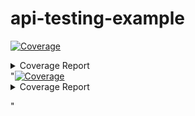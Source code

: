 # api-testing-example

<!-- Pytest Coverage Comment:Begin -->
<a href="https://github.com/MishaKav/api-testing-example/blob/main/README.md"><img alt="Coverage" src="https://img.shields.io/badge/Coverage-30%25-red.svg" /></a><details><summary>Coverage Report </summary><table><tr><th>File</th><th>Stmts</th><th>Miss</th><th>Cover</th><th>Missing</th></tr><tbody><tr><td colspan="5"><b>functions/common</b></td></tr><tr><td>&nbsp; &nbsp;<a href="https://github.com/MishaKav/api-testing-example/blob/main/functions/common/scan_cleanup.py">scan_cleanup.py</a></td><td>27</td><td>18</td><td>33%</td><td><a href="https://github.com/MishaKav/api-testing-example/blob/main/functions/common/scan_cleanup.py#L13-L40">13&ndash;40</a></td></tr><tr><td>&nbsp; &nbsp;<a href="https://github.com/MishaKav/api-testing-example/blob/main/functions/common/scan_dynamic.py">scan_dynamic.py</a></td><td>44</td><td>1</td><td>98%</td><td><a href="https://github.com/MishaKav/api-testing-example/blob/main/functions/common/scan_dynamic.py#L46">46</a></td></tr><tr><td>&nbsp; &nbsp;<a href="https://github.com/MishaKav/api-testing-example/blob/main/functions/common/scan_handler.py">scan_handler.py</a></td><td>69</td><td>11</td><td>84%</td><td><a href="https://github.com/MishaKav/api-testing-example/blob/main/functions/common/scan_handler.py#L31-L33">31&ndash;33</a>, <a href="https://github.com/MishaKav/api-testing-example/blob/main/functions/common/scan_handler.py#L40">40</a>, <a href="https://github.com/MishaKav/api-testing-example/blob/main/functions/common/scan_handler.py#L58-L69">58&ndash;69</a>, <a href="https://github.com/MishaKav/api-testing-example/blob/main/functions/common/scan_handler.py#L74-L76">74&ndash;76</a>, <a href="https://github.com/MishaKav/api-testing-example/blob/main/functions/common/scan_handler.py#L99-L100">99&ndash;100</a></td></tr><tr><td colspan="5"><b>functions/common/db_utils</b></td></tr><tr><td>&nbsp; &nbsp;<a href="https://github.com/MishaKav/api-testing-example/blob/main/functions/common/db_utils/scanned_resources.py">scanned_resources.py</a></td><td>56</td><td>18</td><td>68%</td><td><a href="https://github.com/MishaKav/api-testing-example/blob/main/functions/common/db_utils/scanned_resources.py#L32-L34">32&ndash;34</a>, <a href="https://github.com/MishaKav/api-testing-example/blob/main/functions/common/db_utils/scanned_resources.py#L52-L54">52&ndash;54</a>, <a href="https://github.com/MishaKav/api-testing-example/blob/main/functions/common/db_utils/scanned_resources.py#L69-L71">69&ndash;71</a>, <a href="https://github.com/MishaKav/api-testing-example/blob/main/functions/common/db_utils/scanned_resources.py#L76-L85">76&ndash;85</a></td></tr><tr><td>&nbsp; &nbsp;<a href="https://github.com/MishaKav/api-testing-example/blob/main/functions/common/db_utils/scans.py">scans.py</a></td><td>87</td><td>50</td><td>43%</td><td><a href="https://github.com/MishaKav/api-testing-example/blob/main/functions/common/db_utils/scans.py#L28-L34">28&ndash;34</a>, <a href="https://github.com/MishaKav/api-testing-example/blob/main/functions/common/db_utils/scans.py#L38">38</a>, <a href="https://github.com/MishaKav/api-testing-example/blob/main/functions/common/db_utils/scans.py#L85-L114">85&ndash;114</a>, <a href="https://github.com/MishaKav/api-testing-example/blob/main/functions/common/db_utils/scans.py#L120-L168">120&ndash;168</a>, <a href="https://github.com/MishaKav/api-testing-example/blob/main/functions/common/db_utils/scans.py#L205-L207">205&ndash;207</a>, <a href="https://github.com/MishaKav/api-testing-example/blob/main/functions/common/db_utils/scans.py#L212-L223">212&ndash;223</a></td></tr><tr><td colspan="5"><b>functions/connector</b></td></tr><tr><td>&nbsp; &nbsp;<a href="https://github.com/MishaKav/api-testing-example/blob/main/functions/connector/agent_helper.py">agent_helper.py</a></td><td>40</td><td>40</td><td>0%</td><td><a href="https://github.com/MishaKav/api-testing-example/blob/main/functions/connector/agent_helper.py#L1-L64">1&ndash;64</a></td></tr><tr><td>&nbsp; &nbsp;<a href="https://github.com/MishaKav/api-testing-example/blob/main/functions/connector/connector.py">connector.py</a></td><td>107</td><td>107</td><td>0%</td><td><a href="https://github.com/MishaKav/api-testing-example/blob/main/functions/connector/connector.py#L1-L163">1&ndash;163</a></td></tr><tr><td colspan="5"><b>functions/connector/profiler</b></td></tr><tr><td>&nbsp; &nbsp;<a href="https://github.com/MishaKav/api-testing-example/blob/main/functions/connector/profiler/profiler.py">profiler.py</a></td><td>80</td><td>80</td><td>0%</td><td><a href="https://github.com/MishaKav/api-testing-example/blob/main/functions/connector/profiler/profiler.py#L1-L120">1&ndash;120</a></td></tr><tr><td colspan="5"><b>functions/connector/profiler/mappers</b></td></tr><tr><td>&nbsp; &nbsp;<a href="https://github.com/MishaKav/api-testing-example/blob/main/functions/connector/profiler/mappers/map_dynamodb.py">map_dynamodb.py</a></td><td>17</td><td>17</td><td>0%</td><td><a href="https://github.com/MishaKav/api-testing-example/blob/main/functions/connector/profiler/mappers/map_dynamodb.py#L1-L24">1&ndash;24</a></td></tr><tr><td>&nbsp; &nbsp;<a href="https://github.com/MishaKav/api-testing-example/blob/main/functions/connector/profiler/mappers/map_generic.py">map_generic.py</a></td><td>15</td><td>15</td><td>0%</td><td><a href="https://github.com/MishaKav/api-testing-example/blob/main/functions/connector/profiler/mappers/map_generic.py#L1-L20">1&ndash;20</a></td></tr><tr><td>&nbsp; &nbsp;<a href="https://github.com/MishaKav/api-testing-example/blob/main/functions/connector/profiler/mappers/map_rest_api.py">map_rest_api.py</a></td><td>66</td><td>66</td><td>0%</td><td><a href="https://github.com/MishaKav/api-testing-example/blob/main/functions/connector/profiler/mappers/map_rest_api.py#L1-L107">1&ndash;107</a></td></tr><tr><td>&nbsp; &nbsp;<a href="https://github.com/MishaKav/api-testing-example/blob/main/functions/connector/profiler/mappers/map_s3.py">map_s3.py</a></td><td>28</td><td>28</td><td>0%</td><td><a href="https://github.com/MishaKav/api-testing-example/blob/main/functions/connector/profiler/mappers/map_s3.py#L1-L31">1&ndash;31</a></td></tr><tr><td colspan="5"><b>functions/connector/profiler/triggers</b></td></tr><tr><td>&nbsp; &nbsp;<a href="https://github.com/MishaKav/api-testing-example/blob/main/functions/connector/profiler/triggers/trigger_apigw.py">trigger_apigw.py</a></td><td>80</td><td>80</td><td>0%</td><td><a href="https://github.com/MishaKav/api-testing-example/blob/main/functions/connector/profiler/triggers/trigger_apigw.py#L1-L129">1&ndash;129</a></td></tr><tr><td>&nbsp; &nbsp;<a href="https://github.com/MishaKav/api-testing-example/blob/main/functions/connector/profiler/triggers/trigger_dynamodb.py">trigger_dynamodb.py</a></td><td>29</td><td>29</td><td>0%</td><td><a href="https://github.com/MishaKav/api-testing-example/blob/main/functions/connector/profiler/triggers/trigger_dynamodb.py#L1-L46">1&ndash;46</a></td></tr><tr><td>&nbsp; &nbsp;<a href="https://github.com/MishaKav/api-testing-example/blob/main/functions/connector/profiler/triggers/trigger_s3.py">trigger_s3.py</a></td><td>29</td><td>29</td><td>0%</td><td><a href="https://github.com/MishaKav/api-testing-example/blob/main/functions/connector/profiler/triggers/trigger_s3.py#L1-L40">1&ndash;40</a></td></tr><tr><td>&nbsp; &nbsp;<a href="https://github.com/MishaKav/api-testing-example/blob/main/functions/connector/profiler/triggers/trigger_sns.py">trigger_sns.py</a></td><td>21</td><td>21</td><td>0%</td><td><a href="https://github.com/MishaKav/api-testing-example/blob/main/functions/connector/profiler/triggers/trigger_sns.py#L1-L38">1&ndash;38</a></td></tr><tr><td>&nbsp; &nbsp;<a href="https://github.com/MishaKav/api-testing-example/blob/main/functions/connector/profiler/triggers/trigger_sqs.py">trigger_sqs.py</a></td><td>11</td><td>11</td><td>0%</td><td><a href="https://github.com/MishaKav/api-testing-example/blob/main/functions/connector/profiler/triggers/trigger_sqs.py#L1-L22">1&ndash;22</a></td></tr><tr><td colspan="5"><b>functions/resources</b></td></tr><tr><td>&nbsp; &nbsp;<a href="https://github.com/MishaKav/api-testing-example/blob/main/functions/resources/resources.py">resources.py</a></td><td>26</td><td>26</td><td>0%</td><td><a href="https://github.com/MishaKav/api-testing-example/blob/main/functions/resources/resources.py#L1-L37">1&ndash;37</a></td></tr><tr><td colspan="5"><b>functions/scan_completed</b></td></tr><tr><td>&nbsp; &nbsp;<a href="https://github.com/MishaKav/api-testing-example/blob/main/functions/scan_completed/scan_completed.py">scan_completed.py</a></td><td>64</td><td>19</td><td>70%</td><td><a href="https://github.com/MishaKav/api-testing-example/blob/main/functions/scan_completed/scan_completed.py#L33">33</a>, <a href="https://github.com/MishaKav/api-testing-example/blob/main/functions/scan_completed/scan_completed.py#L39-L45">39&ndash;45</a>, <a href="https://github.com/MishaKav/api-testing-example/blob/main/functions/scan_completed/scan_completed.py#L48-L51">48&ndash;51</a>, <a href="https://github.com/MishaKav/api-testing-example/blob/main/functions/scan_completed/scan_completed.py#L55-L58">55&ndash;58</a>, <a href="https://github.com/MishaKav/api-testing-example/blob/main/functions/scan_completed/scan_completed.py#L65-L70">65&ndash;70</a>, <a href="https://github.com/MishaKav/api-testing-example/blob/main/functions/scan_completed/scan_completed.py#L91-L92">91&ndash;92</a></td></tr><tr><td colspan="5"><b>functions/scan_manager</b></td></tr><tr><td>&nbsp; &nbsp;<a href="https://github.com/MishaKav/api-testing-example/blob/main/functions/scan_manager/scan_manager.py">scan_manager.py</a></td><td>44</td><td>11</td><td>75%</td><td><a href="https://github.com/MishaKav/api-testing-example/blob/main/functions/scan_manager/scan_manager.py#L31-L33">31&ndash;33</a>, <a href="https://github.com/MishaKav/api-testing-example/blob/main/functions/scan_manager/scan_manager.py#L49-L55">49&ndash;55</a>, <a href="https://github.com/MishaKav/api-testing-example/blob/main/functions/scan_manager/scan_manager.py#L67-L69">67&ndash;69</a></td></tr><tr><td>&nbsp; &nbsp;<a href="https://github.com/MishaKav/api-testing-example/blob/main/functions/scan_manager/scan_static.py">scan_static.py</a></td><td>40</td><td>2</td><td>95%</td><td><a href="https://github.com/MishaKav/api-testing-example/blob/main/functions/scan_manager/scan_static.py#L60-L61">60&ndash;61</a></td></tr><tr><td colspan="5"><b>functions/scans</b></td></tr><tr><td>&nbsp; &nbsp;<a href="https://github.com/MishaKav/api-testing-example/blob/main/functions/scans/scan.py">scan.py</a></td><td>20</td><td>20</td><td>0%</td><td><a href="https://github.com/MishaKav/api-testing-example/blob/main/functions/scans/scan.py#L1-L31">1&ndash;31</a></td></tr><tr><td>&nbsp; &nbsp;<a href="https://github.com/MishaKav/api-testing-example/blob/main/functions/scans/scans.py">scans.py</a></td><td>40</td><td>40</td><td>0%</td><td><a href="https://github.com/MishaKav/api-testing-example/blob/main/functions/scans/scans.py#L1-L55">1&ndash;55</a></td></tr><tr><td><b>TOTAL</b></td><td><b>1055</b></td><td><b>739</b></td><td><b>30%</b></td><td>&nbsp;</td></tr></tbody></table></details>
"<a href="https://github.com/MishaKav/api-testing-example/blob/e6acd0f045148f34ec555f0871e5df76e08a5b36/README.md"><img alt="Coverage" src="https://img.shields.io/badge/Coverage-30%25-red.svg" /></a><details><summary>Coverage Report </summary><table><tr><th>File</th><th>Stmts</th><th>Miss</th><th>Cover</th><th>Missing</th></tr><tbody><tr><td colspan="5"><b>functions/common</b></td></tr><tr><td>&nbsp; &nbsp;<a href="https://github.com/MishaKav/api-testing-example/blob/e6acd0f045148f34ec555f0871e5df76e08a5b36/functions/common/scan_cleanup.py">scan_cleanup.py</a></td><td>27</td><td>18</td><td>33%</td><td><a href="https://github.com/MishaKav/api-testing-example/blob/e6acd0f045148f34ec555f0871e5df76e08a5b36/functions/common/scan_cleanup.py#L13-L40">13&ndash;40</a></td></tr><tr><td>&nbsp; &nbsp;<a href="https://github.com/MishaKav/api-testing-example/blob/e6acd0f045148f34ec555f0871e5df76e08a5b36/functions/common/scan_dynamic.py">scan_dynamic.py</a></td><td>44</td><td>1</td><td>98%</td><td><a href="https://github.com/MishaKav/api-testing-example/blob/e6acd0f045148f34ec555f0871e5df76e08a5b36/functions/common/scan_dynamic.py#L46">46</a></td></tr><tr><td>&nbsp; &nbsp;<a href="https://github.com/MishaKav/api-testing-example/blob/e6acd0f045148f34ec555f0871e5df76e08a5b36/functions/common/scan_handler.py">scan_handler.py</a></td><td>69</td><td>11</td><td>84%</td><td><a href="https://github.com/MishaKav/api-testing-example/blob/e6acd0f045148f34ec555f0871e5df76e08a5b36/functions/common/scan_handler.py#L31-L33">31&ndash;33</a>, <a href="https://github.com/MishaKav/api-testing-example/blob/e6acd0f045148f34ec555f0871e5df76e08a5b36/functions/common/scan_handler.py#L40">40</a>, <a href="https://github.com/MishaKav/api-testing-example/blob/e6acd0f045148f34ec555f0871e5df76e08a5b36/functions/common/scan_handler.py#L58-L69">58&ndash;69</a>, <a href="https://github.com/MishaKav/api-testing-example/blob/e6acd0f045148f34ec555f0871e5df76e08a5b36/functions/common/scan_handler.py#L74-L76">74&ndash;76</a>, <a href="https://github.com/MishaKav/api-testing-example/blob/e6acd0f045148f34ec555f0871e5df76e08a5b36/functions/common/scan_handler.py#L99-L100">99&ndash;100</a></td></tr><tr><td colspan="5"><b>functions/common/db_utils</b></td></tr><tr><td>&nbsp; &nbsp;<a href="https://github.com/MishaKav/api-testing-example/blob/e6acd0f045148f34ec555f0871e5df76e08a5b36/functions/common/db_utils/scanned_resources.py">scanned_resources.py</a></td><td>56</td><td>18</td><td>68%</td><td><a href="https://github.com/MishaKav/api-testing-example/blob/e6acd0f045148f34ec555f0871e5df76e08a5b36/functions/common/db_utils/scanned_resources.py#L32-L34">32&ndash;34</a>, <a href="https://github.com/MishaKav/api-testing-example/blob/e6acd0f045148f34ec555f0871e5df76e08a5b36/functions/common/db_utils/scanned_resources.py#L52-L54">52&ndash;54</a>, <a href="https://github.com/MishaKav/api-testing-example/blob/e6acd0f045148f34ec555f0871e5df76e08a5b36/functions/common/db_utils/scanned_resources.py#L69-L71">69&ndash;71</a>, <a href="https://github.com/MishaKav/api-testing-example/blob/e6acd0f045148f34ec555f0871e5df76e08a5b36/functions/common/db_utils/scanned_resources.py#L76-L85">76&ndash;85</a></td></tr><tr><td>&nbsp; &nbsp;<a href="https://github.com/MishaKav/api-testing-example/blob/e6acd0f045148f34ec555f0871e5df76e08a5b36/functions/common/db_utils/scans.py">scans.py</a></td><td>87</td><td>50</td><td>43%</td><td><a href="https://github.com/MishaKav/api-testing-example/blob/e6acd0f045148f34ec555f0871e5df76e08a5b36/functions/common/db_utils/scans.py#L28-L34">28&ndash;34</a>, <a href="https://github.com/MishaKav/api-testing-example/blob/e6acd0f045148f34ec555f0871e5df76e08a5b36/functions/common/db_utils/scans.py#L38">38</a>, <a href="https://github.com/MishaKav/api-testing-example/blob/e6acd0f045148f34ec555f0871e5df76e08a5b36/functions/common/db_utils/scans.py#L85-L114">85&ndash;114</a>, <a href="https://github.com/MishaKav/api-testing-example/blob/e6acd0f045148f34ec555f0871e5df76e08a5b36/functions/common/db_utils/scans.py#L120-L168">120&ndash;168</a>, <a href="https://github.com/MishaKav/api-testing-example/blob/e6acd0f045148f34ec555f0871e5df76e08a5b36/functions/common/db_utils/scans.py#L205-L207">205&ndash;207</a>, <a href="https://github.com/MishaKav/api-testing-example/blob/e6acd0f045148f34ec555f0871e5df76e08a5b36/functions/common/db_utils/scans.py#L212-L223">212&ndash;223</a></td></tr><tr><td colspan="5"><b>functions/connector</b></td></tr><tr><td>&nbsp; &nbsp;<a href="https://github.com/MishaKav/api-testing-example/blob/e6acd0f045148f34ec555f0871e5df76e08a5b36/functions/connector/agent_helper.py">agent_helper.py</a></td><td>40</td><td>40</td><td>0%</td><td><a href="https://github.com/MishaKav/api-testing-example/blob/e6acd0f045148f34ec555f0871e5df76e08a5b36/functions/connector/agent_helper.py#L1-L64">1&ndash;64</a></td></tr><tr><td>&nbsp; &nbsp;<a href="https://github.com/MishaKav/api-testing-example/blob/e6acd0f045148f34ec555f0871e5df76e08a5b36/functions/connector/connector.py">connector.py</a></td><td>107</td><td>107</td><td>0%</td><td><a href="https://github.com/MishaKav/api-testing-example/blob/e6acd0f045148f34ec555f0871e5df76e08a5b36/functions/connector/connector.py#L1-L163">1&ndash;163</a></td></tr><tr><td colspan="5"><b>functions/connector/profiler</b></td></tr><tr><td>&nbsp; &nbsp;<a href="https://github.com/MishaKav/api-testing-example/blob/e6acd0f045148f34ec555f0871e5df76e08a5b36/functions/connector/profiler/profiler.py">profiler.py</a></td><td>80</td><td>80</td><td>0%</td><td><a href="https://github.com/MishaKav/api-testing-example/blob/e6acd0f045148f34ec555f0871e5df76e08a5b36/functions/connector/profiler/profiler.py#L1-L120">1&ndash;120</a></td></tr><tr><td colspan="5"><b>functions/connector/profiler/mappers</b></td></tr><tr><td>&nbsp; &nbsp;<a href="https://github.com/MishaKav/api-testing-example/blob/e6acd0f045148f34ec555f0871e5df76e08a5b36/functions/connector/profiler/mappers/map_dynamodb.py">map_dynamodb.py</a></td><td>17</td><td>17</td><td>0%</td><td><a href="https://github.com/MishaKav/api-testing-example/blob/e6acd0f045148f34ec555f0871e5df76e08a5b36/functions/connector/profiler/mappers/map_dynamodb.py#L1-L24">1&ndash;24</a></td></tr><tr><td>&nbsp; &nbsp;<a href="https://github.com/MishaKav/api-testing-example/blob/e6acd0f045148f34ec555f0871e5df76e08a5b36/functions/connector/profiler/mappers/map_generic.py">map_generic.py</a></td><td>15</td><td>15</td><td>0%</td><td><a href="https://github.com/MishaKav/api-testing-example/blob/e6acd0f045148f34ec555f0871e5df76e08a5b36/functions/connector/profiler/mappers/map_generic.py#L1-L20">1&ndash;20</a></td></tr><tr><td>&nbsp; &nbsp;<a href="https://github.com/MishaKav/api-testing-example/blob/e6acd0f045148f34ec555f0871e5df76e08a5b36/functions/connector/profiler/mappers/map_rest_api.py">map_rest_api.py</a></td><td>66</td><td>66</td><td>0%</td><td><a href="https://github.com/MishaKav/api-testing-example/blob/e6acd0f045148f34ec555f0871e5df76e08a5b36/functions/connector/profiler/mappers/map_rest_api.py#L1-L107">1&ndash;107</a></td></tr><tr><td>&nbsp; &nbsp;<a href="https://github.com/MishaKav/api-testing-example/blob/e6acd0f045148f34ec555f0871e5df76e08a5b36/functions/connector/profiler/mappers/map_s3.py">map_s3.py</a></td><td>28</td><td>28</td><td>0%</td><td><a href="https://github.com/MishaKav/api-testing-example/blob/e6acd0f045148f34ec555f0871e5df76e08a5b36/functions/connector/profiler/mappers/map_s3.py#L1-L31">1&ndash;31</a></td></tr><tr><td colspan="5"><b>functions/connector/profiler/triggers</b></td></tr><tr><td>&nbsp; &nbsp;<a href="https://github.com/MishaKav/api-testing-example/blob/e6acd0f045148f34ec555f0871e5df76e08a5b36/functions/connector/profiler/triggers/trigger_apigw.py">trigger_apigw.py</a></td><td>80</td><td>80</td><td>0%</td><td><a href="https://github.com/MishaKav/api-testing-example/blob/e6acd0f045148f34ec555f0871e5df76e08a5b36/functions/connector/profiler/triggers/trigger_apigw.py#L1-L129">1&ndash;129</a></td></tr><tr><td>&nbsp; &nbsp;<a href="https://github.com/MishaKav/api-testing-example/blob/e6acd0f045148f34ec555f0871e5df76e08a5b36/functions/connector/profiler/triggers/trigger_dynamodb.py">trigger_dynamodb.py</a></td><td>29</td><td>29</td><td>0%</td><td><a href="https://github.com/MishaKav/api-testing-example/blob/e6acd0f045148f34ec555f0871e5df76e08a5b36/functions/connector/profiler/triggers/trigger_dynamodb.py#L1-L46">1&ndash;46</a></td></tr><tr><td>&nbsp; &nbsp;<a href="https://github.com/MishaKav/api-testing-example/blob/e6acd0f045148f34ec555f0871e5df76e08a5b36/functions/connector/profiler/triggers/trigger_s3.py">trigger_s3.py</a></td><td>29</td><td>29</td><td>0%</td><td><a href="https://github.com/MishaKav/api-testing-example/blob/e6acd0f045148f34ec555f0871e5df76e08a5b36/functions/connector/profiler/triggers/trigger_s3.py#L1-L40">1&ndash;40</a></td></tr><tr><td>&nbsp; &nbsp;<a href="https://github.com/MishaKav/api-testing-example/blob/e6acd0f045148f34ec555f0871e5df76e08a5b36/functions/connector/profiler/triggers/trigger_sns.py">trigger_sns.py</a></td><td>21</td><td>21</td><td>0%</td><td><a href="https://github.com/MishaKav/api-testing-example/blob/e6acd0f045148f34ec555f0871e5df76e08a5b36/functions/connector/profiler/triggers/trigger_sns.py#L1-L38">1&ndash;38</a></td></tr><tr><td>&nbsp; &nbsp;<a href="https://github.com/MishaKav/api-testing-example/blob/e6acd0f045148f34ec555f0871e5df76e08a5b36/functions/connector/profiler/triggers/trigger_sqs.py">trigger_sqs.py</a></td><td>11</td><td>11</td><td>0%</td><td><a href="https://github.com/MishaKav/api-testing-example/blob/e6acd0f045148f34ec555f0871e5df76e08a5b36/functions/connector/profiler/triggers/trigger_sqs.py#L1-L22">1&ndash;22</a></td></tr><tr><td colspan="5"><b>functions/resources</b></td></tr><tr><td>&nbsp; &nbsp;<a href="https://github.com/MishaKav/api-testing-example/blob/e6acd0f045148f34ec555f0871e5df76e08a5b36/functions/resources/resources.py">resources.py</a></td><td>26</td><td>26</td><td>0%</td><td><a href="https://github.com/MishaKav/api-testing-example/blob/e6acd0f045148f34ec555f0871e5df76e08a5b36/functions/resources/resources.py#L1-L37">1&ndash;37</a></td></tr><tr><td colspan="5"><b>functions/scan_completed</b></td></tr><tr><td>&nbsp; &nbsp;<a href="https://github.com/MishaKav/api-testing-example/blob/e6acd0f045148f34ec555f0871e5df76e08a5b36/functions/scan_completed/scan_completed.py">scan_completed.py</a></td><td>64</td><td>19</td><td>70%</td><td><a href="https://github.com/MishaKav/api-testing-example/blob/e6acd0f045148f34ec555f0871e5df76e08a5b36/functions/scan_completed/scan_completed.py#L33">33</a>, <a href="https://github.com/MishaKav/api-testing-example/blob/e6acd0f045148f34ec555f0871e5df76e08a5b36/functions/scan_completed/scan_completed.py#L39-L45">39&ndash;45</a>, <a href="https://github.com/MishaKav/api-testing-example/blob/e6acd0f045148f34ec555f0871e5df76e08a5b36/functions/scan_completed/scan_completed.py#L48-L51">48&ndash;51</a>, <a href="https://github.com/MishaKav/api-testing-example/blob/e6acd0f045148f34ec555f0871e5df76e08a5b36/functions/scan_completed/scan_completed.py#L55-L58">55&ndash;58</a>, <a href="https://github.com/MishaKav/api-testing-example/blob/e6acd0f045148f34ec555f0871e5df76e08a5b36/functions/scan_completed/scan_completed.py#L65-L70">65&ndash;70</a>, <a href="https://github.com/MishaKav/api-testing-example/blob/e6acd0f045148f34ec555f0871e5df76e08a5b36/functions/scan_completed/scan_completed.py#L91-L92">91&ndash;92</a></td></tr><tr><td colspan="5"><b>functions/scan_manager</b></td></tr><tr><td>&nbsp; &nbsp;<a href="https://github.com/MishaKav/api-testing-example/blob/e6acd0f045148f34ec555f0871e5df76e08a5b36/functions/scan_manager/scan_manager.py">scan_manager.py</a></td><td>44</td><td>11</td><td>75%</td><td><a href="https://github.com/MishaKav/api-testing-example/blob/e6acd0f045148f34ec555f0871e5df76e08a5b36/functions/scan_manager/scan_manager.py#L31-L33">31&ndash;33</a>, <a href="https://github.com/MishaKav/api-testing-example/blob/e6acd0f045148f34ec555f0871e5df76e08a5b36/functions/scan_manager/scan_manager.py#L49-L55">49&ndash;55</a>, <a href="https://github.com/MishaKav/api-testing-example/blob/e6acd0f045148f34ec555f0871e5df76e08a5b36/functions/scan_manager/scan_manager.py#L67-L69">67&ndash;69</a></td></tr><tr><td>&nbsp; &nbsp;<a href="https://github.com/MishaKav/api-testing-example/blob/e6acd0f045148f34ec555f0871e5df76e08a5b36/functions/scan_manager/scan_static.py">scan_static.py</a></td><td>40</td><td>2</td><td>95%</td><td><a href="https://github.com/MishaKav/api-testing-example/blob/e6acd0f045148f34ec555f0871e5df76e08a5b36/functions/scan_manager/scan_static.py#L60-L61">60&ndash;61</a></td></tr><tr><td colspan="5"><b>functions/scans</b></td></tr><tr><td>&nbsp; &nbsp;<a href="https://github.com/MishaKav/api-testing-example/blob/e6acd0f045148f34ec555f0871e5df76e08a5b36/functions/scans/scan.py">scan.py</a></td><td>20</td><td>20</td><td>0%</td><td><a href="https://github.com/MishaKav/api-testing-example/blob/e6acd0f045148f34ec555f0871e5df76e08a5b36/functions/scans/scan.py#L1-L31">1&ndash;31</a></td></tr><tr><td>&nbsp; &nbsp;<a href="https://github.com/MishaKav/api-testing-example/blob/e6acd0f045148f34ec555f0871e5df76e08a5b36/functions/scans/scans.py">scans.py</a></td><td>40</td><td>40</td><td>0%</td><td><a href="https://github.com/MishaKav/api-testing-example/blob/e6acd0f045148f34ec555f0871e5df76e08a5b36/functions/scans/scans.py#L1-L55">1&ndash;55</a></td></tr><tr><td><b>TOTAL</b></td><td><b>1055</b></td><td><b>739</b></td><td><b>30%</b></td><td>&nbsp;</td></tr></tbody></table></details>

"
<!-- Pytest Coverage Comment:End -->
